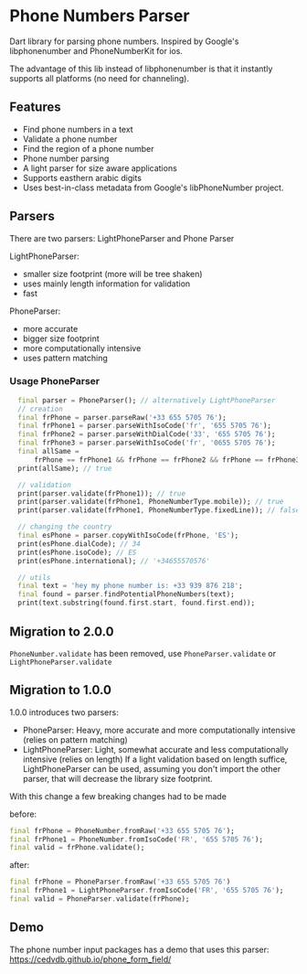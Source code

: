 # Phone Numbers Parser

Dart library for parsing phone numbers. Inspired by Google's libphonenumber and PhoneNumberKit for ios.

The advantage of this lib instead of libphonenumber is that it instantly supports all platforms (no need for channeling).


## Features

 - Find phone numbers in a text
 - Validate a phone number
 - Find the region of a phone number
 - Phone number parsing
 - A light parser for size aware applications
 - Supports easthern arabic digits
 - Uses best-in-class metadata from Google's libPhoneNumber project. 


## Parsers
There are two parsers: LightPhoneParser and Phone Parser

LightPhoneParser:
  - smaller size footprint (more will be tree shaken)
  - uses mainly length information for validation
  - fast

PhoneParser:
  - more accurate
  - bigger size footprint
  - more computationally intensive
  - uses pattern matching

### Usage PhoneParser

```dart
  final parser = PhoneParser(); // alternatively LightPhoneParser
  // creation
  final frPhone = parser.parseRaw('+33 655 5705 76');
  final frPhone1 = parser.parseWithIsoCode('fr', '655 5705 76');
  final frPhone2 = parser.parseWithDialCode('33', '655 5705 76');
  final frPhone3 = parser.parseWithIsoCode('fr', '0655 5705 76');
  final allSame =
      frPhone == frPhone1 && frPhone == frPhone2 && frPhone == frPhone3;
  print(allSame); // true

  // validation
  print(parser.validate(frPhone1)); // true
  print(parser.validate(frPhone1, PhoneNumberType.mobile)); // true
  print(parser.validate(frPhone1, PhoneNumberType.fixedLine)); // false

  // changing the country
  final esPhone = parser.copyWithIsoCode(frPhone, 'ES');
  print(esPhone.dialCode); // 34
  print(esPhone.isoCode); // ES
  print(esPhone.international); // '+34655570576'

  // utils
  final text = 'hey my phone number is: +33 939 876 218';
  final found = parser.findPotentialPhoneNumbers(text);
  print(text.substring(found.first.start, found.first.end)); 
```


## Migration to 2.0.0

`PhoneNumber.validate` has been removed, use `PhoneParser.validate` or `LightPhoneParser.validate`

## Migration to 1.0.0

1.0.0 introduces two parsers:

  - PhoneParser: Heavy, more accurate and more computationally intensive (relies on pattern matching)
  - LightPhoneParser: Light, somewhat accurate and less computationally intensive (relies on length)
  If a light validation based on length suffice, LightPhoneParser can be used, assuming you don't import
  the other parser, that will decrease the library size footprint.

With this change a few breaking changes had to be made

  before:
  ```dart
  final frPhone = PhoneNumber.fromRaw('+33 655 5705 76');
  final frPhone1 = PhoneNumber.fromIsoCode('FR', '655 5705 76');
  final valid = frPhone.validate();
  ```

  after:
  ```dart
  final frPhone = PhoneParser.fromRaw('+33 655 5705 76')
  final frPhone1 = LightPhoneParser.fromIsoCode('FR', '655 5705 76');
  final valid = PhoneParser.validate(frPhone);
  ```

## Demo

The phone number input packages has a demo that uses this parser: https://cedvdb.github.io/phone_form_field/
